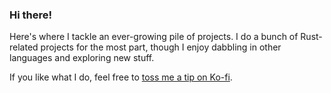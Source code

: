 ### Hi there!

Here's where I tackle an ever-growing pile of projects. I do a bunch of Rust-related projects for the most part, though
I enjoy dabbling in other languages and exploring new stuff.

If you like what I do, feel free to [toss me a tip on Ko-fi](https://ko-fi.com/clementtsang).
